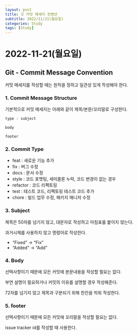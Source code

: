 ```yaml
---
layout: post
title: 깃 커밋 메세지 컨벤션 
subtitle: 2022/11/21(월요일)
categories: Study
tags: [Study]
---
```


# 2022-11-21(월요일)

## Git - Commit Message Convention

커밋 메세지를 작성할 때는 원칙을 정하고 일관성 있게 작성해야 한다.

### 1. Commit Message Structure

기본적으로 커밋 메세지는 아래와 같이 제목/본문/꼬리말로 구성한다.

```kotlin
type : subject

body

footer
```

### 2. Commit Type

- feat : 새로운 기능 추가
- fix : 버그 수정
- docs : 문서 수정
- style : 코드 포맷팅, 세미콜론 누락, 코드 변경이 없는 경우
- refactor : 코드 리펙토링
- test : 테스트 코드, 리펙토링 테스트 코드 추가
- chore : 빌드 업무 수정, 패키지 매니저 수정

### 3. Subject

제목은 50자를 넘기지 않고, 대문자로 작성하고 마침표를 붙이지 않는다.

과거시제를 사용하지 않고 명령어로 작성한다.

- “Fixed” → “Fix”
- “Added” → “Add”

### 4. Body

선택사항이기 때문에 모든 커밋에 본문내용을 작성할 필요는 없다.

부연 설명이 필요하거나 커밋의 이유를 설명할 경우 작성해준다.

72자를 넘기지 않고 제목과 구분되기 위해 한칸을 띄워 작성한다.

### 5. footer

선택사항이기 때문에 모든 커밋에 꼬리말을 작성할 필요는 없다.

issue tracker id를 작성할 때 사용한다.